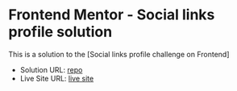 # Frontend Mentor - Social links profile solution

This is a solution to the [Social links profile challenge on Frontend]

- Solution URL: [repo](https://github.com/TahaMohammad315/Frontend-mentor/tree/main)
- Live Site URL: [live site](https://socal-links.netlify.app/)

